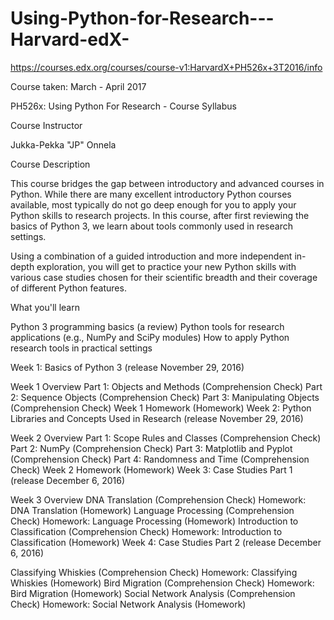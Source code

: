 # Using-Python-for-Research---Harvard-edX-
https://courses.edx.org/courses/course-v1:HarvardX+PH526x+3T2016/info

Course taken: March - April 2017

PH526x: Using Python For Research - Course Syllabus

Course Instructor

Jukka-Pekka "JP" Onnela

Course Description

This course bridges the gap between introductory and advanced courses in Python. While there are many excellent introductory Python courses available, most typically do not go deep enough for you to apply your Python skills to research projects. In this course, after first reviewing the basics of Python 3, we learn about tools commonly used in research settings.

Using a combination of a guided introduction and more independent in-depth exploration, you will get to practice your new Python skills with various case studies chosen for their scientific breadth and their coverage of different Python features.

What you'll learn

Python 3 programming basics (a review)
Python tools for research applications (e.g., NumPy and SciPy modules) 
How to apply Python research tools in practical settings

Week 1: Basics of Python 3 (release November 29, 2016)

Week 1 Overview
Part 1: Objects and Methods (Comprehension Check)
Part 2: Sequence Objects (Comprehension Check)
Part 3: Manipulating Objects (Comprehension Check)
Week 1 Homework (Homework)
Week 2: Python Libraries and Concepts Used in Research (release November 29, 2016)

Week 2 Overview
Part 1: Scope Rules and Classes (Comprehension Check)
Part 2: NumPy (Comprehension Check)
Part 3: Matplotlib and Pyplot (Comprehension Check)
Part 4: Randomness and Time (Comprehension Check)
Week 2 Homework (Homework)
Week 3: Case Studies Part 1 (release December 6, 2016)

Week 3 Overview
DNA Translation (Comprehension Check)
Homework: DNA Translation (Homework)
Language Processing (Comprehension Check)
Homework: Language Processing (Homework)
Introduction to Classification (Comprehension Check)
Homework: Introduction to Classification (Homework)
Week 4: Case Studies Part 2 (release December 6, 2016)

Classifying Whiskies (Comprehension Check)
Homework: Classifying Whiskies (Homework)
Bird Migration (Comprehension Check)
Homework: Bird Migration (Homework)
Social Network Analysis (Comprehension Check)
Homework: Social Network Analysis (Homework)
